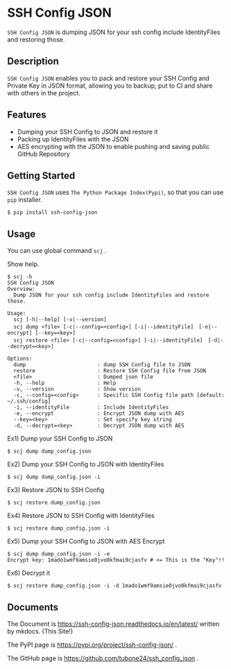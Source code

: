 # SSH Config JSON

`SSH Config JSON` is dumping JSON for your ssh config include IdentityFiles and restoring those.

## Description

`SSH Config JSON` enables you to pack and restore your SSH Config and Private Key in JSON format,
allowing you to backup, put to CI and share with others in the project.

## Features

- Dumping your SSH Config to JSON and restore it
- Packing up IdentityFiles with the JSON
- AES encrypting with the JSON to enable pushing and saving public GitHub Repository

## Getting Started

`SSH Config JSON` uses `The Python Package Index(Pypi)`, so that you can use `pip` installer.

```
$ pip install ssh-config-json
```

## Usage

You can use global command ``scj`` .

Show help.

```
$ scj -h
SSH Config JSON
Overview:
  Dump JSON for your ssh config include IdentityFiles and restore those.

Usage:
  scj [-h|--help] [-v|--version]
  scj dump <file> [-c|--config=<config>] [-i|--identityFile]　[-e|--encrypt] [--key=<key>]
  scj restore <file> [-c|--config=<config>] [-i|--identityFile]　[-d|--decrypt=<key>]

Options:
  dump                       : dump SSH Config file to JSON
  restore                    : Restore SSH Config file from JSON
  <file>                     : Dumped json file
  -h, --help                 : Help
  -v, --version              : Show version
  -c, --config=<config>      : Specific SSH Config file path [default: ~/.ssh/config]
  -i, --identityFile         : Include IdentityFiles
  -e, --encrypt              : Encrypt JSON dump with AES
  --key=<key>                : Set specify key string
  -d, --decrypt=<key>        : Decrypt JSON dump with AES
```


Ex1) Dump your SSH Config to JSON

```
$ scj dump dump_config.json
```

Ex2) Dump your SSH Config to JSON with IdentityFiles

```
$ scj dump dump_config.json -i
```

Ex3) Restore JSON to SSH Config

```
$ scj restore dump_config.json
```

Ex4) Restore JSON to SSH Config with IdentityFiles

```
$ scj restore dump_config.json -i
```

Ex5) Dump your SSH Config to JSON with AES Encrypt

```
$ scj dump dump_config.json -i -e
Encrypt key: 1mado1wmf9amsie0jvo0kfmai9cjasfv # <= This is the "Key"!!
```

Ex6) Decrypt it

```
$ scj restore dump_config.json -i -d 1mado1wmf9amsie0jvo0kfmai9cjasfv
```

## Documents

The Document is <https://ssh-config-json.readthedocs.io/en/latest/> written by mkdocs. (This Site!)

The PyPI page is <https://pypi.org/project/ssh-config-json/> .

The GitHub page is <https://github.com/tubone24/ssh_config_json> .